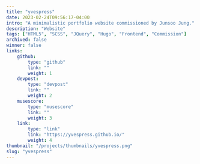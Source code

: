 ```yaml
---
title: "yvespress"
date: 2023-02-24T09:56:17-04:00
intro: "A minimalistic portfolio website commissioned by Junsoo Jung."
description: "Website"
tags: ["HTML5", "SCSS", "JQuery", "Hugo", "Frontend", "Commission"]
archived: false
winner: false
links: 
    github: 
        type: "github"
        link: ""
        weight: 1
    devpost:
        type: "devpost"
        link: ""
        weight: 2
    musescore:
        type: "musescore"
        link: ""
        weight: 3
    link:
        type: "link"
        link: "https://yvespress.github.io/"
        weight: 4
thumbnail: "/projects/thumbnails/yvespress.png"
slug: "yvespress"
---
```


